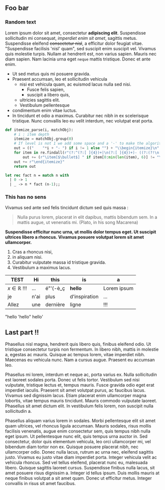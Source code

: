## Foo bar
### Random text
Lorem ipsum dolor sit amet, consectetur **adipiscing elit**. Suspendisse sollicitudin mi consequat, _imperdiet enim sit amet_, sagittis metus. Suspendisse eleifend ~~consectetur nisl~~, a efficitur dolor feugiat vitae. "Suspendisse facilisis 'nisl' quam", sed suscipit enim suscipit vel. Vivamus quis molestie turpis. Nullam at hendrerit est, non varius sapien. Mauris nec diam sapien. Nam lacinia urna eget `neque` mattis tristique. Donec et ante enim.

- Ut sed metus quis mi posuere gravida.
- Praesent accumsan, leo et sollicitudin vehicula
    - nisi est vehicula quam, ac euismod lacus nulla sed nisi.
        - Fusce felis sapien,
        - suscipit a libero quis,
    - ultricies sagittis elit.
    - Vestibulum pellentesque
- condimentum enim vitae luctus.
- In tincidunt et odio a maximus.
  Curabitur nec nibh in ex scelerisque tristique.
  Nunc convallis leo eu velit interdum, nec volutpat erat porta.

```python
def itemize_parse(i, matchObj):
    # i : item depth
    itemize = matchObj.group(0)
    # If level is not 1 we add some space and a '-' to make the algorithm believe that the items are normal markdown items when it parses a smaller level
    out = (("    "*i + "- ") if i != 1 else "") + "\\begin{itemize}\n"
    for item in re.findall(r"(?:^(?:[ ]{4})+|\n(?:[ ]{4})+)- ((?:(?!\n[ ]{4,}- )(?:.|\n))*)", itemize):
        out += (r"\item[$\bullet$] " if item[0:min(len(item), 6)] != "\\begin" else "") + item + '\n'
    out += r"\end{itemize}"
    return out
```

```ocaml
let rec fact n = match n with
  | 0 -> 1
  | _ -> n * fact (n-1);;
```

### This has no sens
Vivamus sed ante sed felis tincidunt dictum sed quis massa :
> Nulla purus lorem, placerat in elit dapibus, mattis bibendum sem.
> In a mattis augue, ut venenatis mi.
(Plato, in his song Macarena)

**Suspendisse efficitur nunc urna, ut mollis dolor tempus eget.
Ut suscipit ultrices libero a rhoncus.
Vivamus posuere volutpat lorem sit amet ullamcorper.**

1. Cras a rhoncus nisi,
1. in aliquam nisi.
1. Curabitur vulputate massa id tristique gravida.
1. Vestibulum a maximus lacus.

<!--c TREE R Nam F consectetur N tortor F ut F -->

| TEST                 | Hi   | this      | is            | a           |
|----------------------|------|-----------|---------------|-------------|
| $x\in\mathbb{R}$ !!! | ...  | é"'(-è_ç | **hello**     | Lorem ipsum |
| je                   | n'ai | plus      | d'inspiration | ...         |
| Allez                | une  | dernière  | ligne         | !!!         |

"hello 'hello" hello'

## Last part !!

Phasellus nisl magna, hendrerit quis libero quis, finibus eleifend odio. Ut tristique consectetur turpis non fermentum. In libero nibh, mattis in molestie a, egestas ac mauris. Quisque ac tempus lorem, vitae imperdiet nibh. Maecenas eu vehicula nunc. Nam a cursus augue. Praesent eu accumsan leo.

Phasellus mi lorem, interdum et neque ac, porta varius ex. Nulla sollicitudin est laoreet sodales porta. Donec ut felis tortor. Vestibulum sed nisi vulputate, tristique lectus et, tempus mauris. Fusce gravida odio eget erat imperdiet iaculis. Praesent sit amet volutpat purus, ac faucibus lacus. Vivamus sed dignissim lacus. Etiam placerat enim ullamcorper magna lobortis, vitae tempus mauris tincidunt. Mauris commodo vulputate laoreet. Phasellus sit amet dictum elit. In vestibulum felis lorem, non suscipit nulla sollicitudin a.

Phasellus aliquam varius lorem in sodales. Morbi pellentesque elit sit amet quam ultrices, vel rhoncus ligula accumsan. Mauris sodales, risus mollis facilisis venenatis, augue enim consectetur sem, quis tempus nibh nulla eget ipsum. Ut pellentesque nunc elit, quis tempus urna auctor in. Sed consectetur, dolor quis elementum vehicula, leo orci ullamcorper mi, vel bibendum diam tortor non ex. Quisque posuere placerat nibh, nec ullamcorper odio. Donec nulla lacus, rutrum ac urna nec, eleifend sagittis justo. Vivamus eu justo vitae diam imperdiet porta. Integer vehicula velit ac vehicula rhoncus. Sed vel tellus eleifend, placerat nunc eu, malesuada libero. Quisque sagittis laoreet cursus. Suspendisse finibus nulla lacus, sit amet posuere risus dignissim a. Integer id tellus ipsum. Duis mollis mauris at neque finibus volutpat a sit amet quam. Donec ut efficitur metus. Integer convallis in risus sit amet faucibus.
